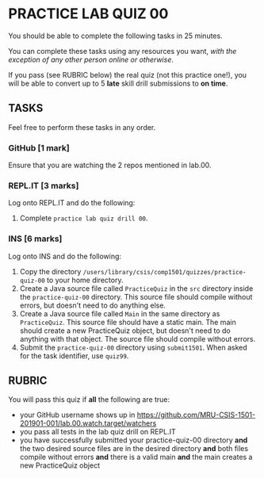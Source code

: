 # PRACTICE LAB QUIZ 00

You should be able to complete the following tasks in 25 minutes.

You can complete these tasks using any resources you want, _with the exception of any other person online or otherwise_.

If you pass (see RUBRIC below) the real quiz (not this practice one!), you will be able to convert up to 5 **late** skill drill submissions to **on time**.

## TASKS

Feel free to perform these tasks in any order.

### GitHub [1 mark]

Ensure that you are watching the 2 repos mentioned in lab.00.

### REPL<span>.</span>IT [3 marks]

Log onto REPL.IT and do the following:

1. Complete `practice lab quiz drill 00`.

### INS [6 marks]

Log onto INS and do the following:

1. Copy the directory `/users/library/csis/comp1501/quizzes/practice-quiz-00` to your home directory.
1. Create a Java source file called `PracticeQuiz` in the `src` directory inside the `practice-quiz-00` directory. This source file should compile without errors, but doesn't need to do anything else.
1. Create a Java source file called `Main` in the same directory as `PracticeQuiz`. This source file should have a static main. The main should create a new PracticeQuiz object, but doesn't need to do anything with that object. The source file should compile without errors.
1. Submit the `practice-quiz-00` directory using `submit1501`. When asked for the task identifier, use `quiz99`.

## RUBRIC

You will pass this quiz if **all** the following are true:

- your GitHub username shows up in https://github.com/MRU-CSIS-1501-201901-001/lab.00.watch.target/watchers
- you pass all tests in the lab quiz drill on REPL<span>.</span>IT
- you have successfully submitted your practice-quiz-00 directory **and** the two desired source files are in the desired directory **and** both files compile without errors **and** there is a valid main **and** the main creates a new PracticeQuiz object
